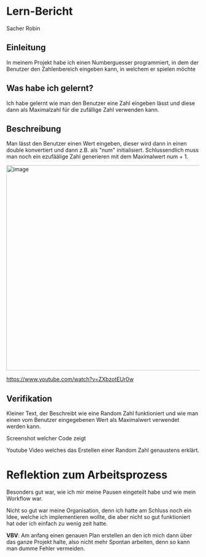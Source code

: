 # Lern-Bericht
Sacher Robin

## Einleitung

In meinem Projekt habe ich einen Numberguesser programmiert, in dem der Benutzer den Zahlenbereich eingeben kann, in welchem er spielen möchte

## Was habe ich gelernt?

Ich habe gelernt wie man den Benutzer eine Zahl eingeben lässt und diese dann als Maximalzahl für die zufällige Zahl verwenden kann.

## Beschreibung

Man lässt den Benutzer einen Wert eingeben, dieser wird dann in einen double konvertiert und dann z.B. als "num" initialisiert.
Schlussendlich muss man noch ein ezufäälige Zahl generieren mit dem Maximalwert num + 1.


<img width="535" alt="image" src="https://user-images.githubusercontent.com/110891559/189839026-a43a9fd2-f9cd-4bb3-a9f2-bb9c9249add0.png">

https://www.youtube.com/watch?v=ZXbzotEUr0w


## Verifikation

Kleiner Text, der Beschreibt wie eine Random Zahl funktioniert und wie man einen vom Benutzer eingegebenen Wert als Maximalwert verwendet werden kann.

Screenshot welcher Code zeigt

Youtube Video welches das Erstellen einer Random Zahl genaustens erklärt.

# Reflektion zum Arbeitsprozess

Besonders gut war, wie ich mir meine Pausen eingeteilt habe und wie mein Workflow war. 

Nicht so gut war meine Organisation, denn ich hatte am Schluss noch ein Idee, welche ich implementieren wollte, die aber nicht so gut funktioniert hat oder ich einfach zu wenig zeit hatte.

**VBV**: Am anfang einen genauen Plan erstellen an den ich mich dann über das ganze Projekt halte, also nicht mehr Spontan arbeiten, denn so kann man dumme Fehler vermeiden.

